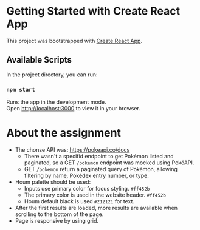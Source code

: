 # Getting Started with Create React App

This project was bootstrapped with [Create React App](https://github.com/facebook/create-react-app).

## Available Scripts

In the project directory, you can run:

### `npm start`

Runs the app in the development mode.\
Open [http://localhost:3000](http://localhost:3000) to view it in your browser.

# About the assignment

- The chonse API was: https://pokeapi.co/docs
  - There wasn't a specifid endpoint to get Pokémon listed and paginated, so a GET `/pokemon` endpoint was mocked using PokéAPI.
  - GET `/pokemon` return a paginated query of Pokémon, allowing filtering by name, Pokédex entry number, or type.
- Houm palette should be used:
  - Inputs use primary color for focus styling. `#ff452b`
  - The primary color is used in the website header. `#ff452b`
  - Houm default black is used `#212121` for text.
- After the first results are loaded, more results are available when scrolling to the bottom of the page.
- Page is responsive by using grid.
